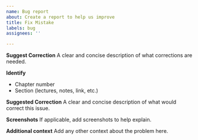 ```yaml
---
name: Bug report
about: Create a report to help us improve
title: Fix Mistake
labels: bug
assignees: ''

---
```


**Suggest Correction**
A clear and concise description of what corrections are needed.

**Identify**
- Chapter number
- Section (lectures, notes, link, etc.)

**Suggested Correction**
A clear and concise description of what would correct this issue.

**Screenshots**
If applicable, add screenshots to help explain.

**Additional context**
Add any other context about the problem here.
